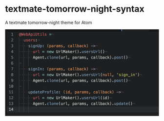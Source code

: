 # textmate-tomorrow-night-syntax

A textmate tomorrow-night theme for Atom

![](https://raw.githubusercontent.com/phthhieu/textmate-tomorrow-night-syntax/master/textmate-tomorrow-night-syntax.png)

